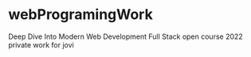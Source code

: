 # webProgramingWork
Deep Dive Into Modern Web Development Full Stack open course 2022 private work for jovi
